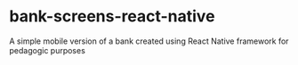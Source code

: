# bank-screens-react-native
A simple mobile version of a bank created using React Native framework for pedagogic purposes
